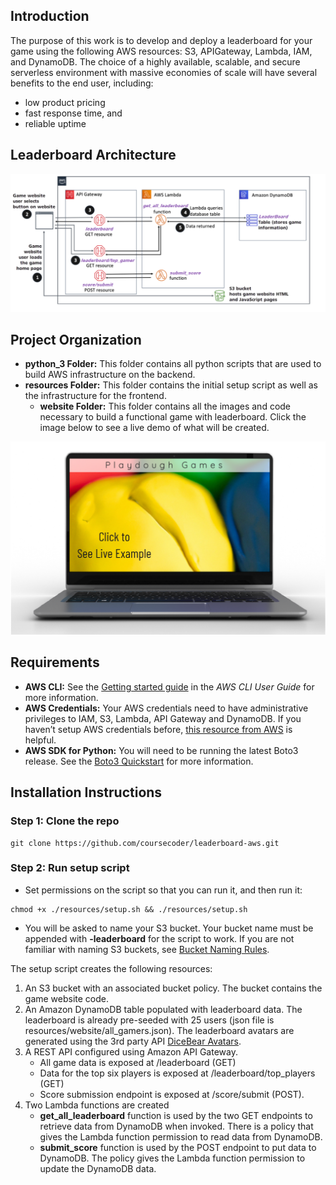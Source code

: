 ## Introduction
The purpose of this work is to develop and deploy a leaderboard for your game using the following AWS resources: S3, APIGateway, Lambda, IAM, and DynamoDB. The choice of a highly available, scalable, and secure serverless environment with massive economies of scale will have several benefits to the end user, including:
- low product pricing
- fast response time, and
- reliable uptime

## Leaderboard Architecture
![Playdough AWS Architecture](https://github.com/coursecoder/leaderboard-aws/blob/media/Playdough-AWS-Architecture.png)

## Project Organization
- **python_3 Folder:** This folder contains all python scripts that are used to build AWS infrastructure on the backend.
- **resources Folder:** This folder contains the initial setup script as well as the infrastructure for the frontend. 
    - **website Folder:** This folder contains all the images and code necessary to build a functional game with leaderboard. Click the image below to see a live demo of what will be created.

[![Click to see live example](https://github.com/coursecoder/leaderboard-aws/blob/media/Playdough-View-MVP.png)](https://leaderboard-aws.s3.amazonaws.com/index.html)

## Requirements
- **AWS CLI:** See the [Getting started guide](https://docs.aws.amazon.com/cli/latest/userguide/cli-chap-getting-started.html) in the *AWS CLI User Guide* for more information.
- **AWS Credentials:** Your AWS credentials need to have administrative privileges to IAM, S3, Lambda, API Gateway and DynamoDB. If you haven’t setup AWS credentials before, [this resource from AWS](https://docs.aws.amazon.com/sdk-for-java/v1/developer-guide/setup-credentials.html) is helpful.
- **AWS SDK for Python:** You will need to be running the latest Boto3 release. See the [Boto3 Quickstart](https://boto3.amazonaws.com/v1/documentation/api/latest/guide/quickstart.html) for more information.

## Installation Instructions
### Step 1: Clone the repo
<pre><code>git clone https://github.com/coursecoder/leaderboard-aws.git
</code></pre>
### Step 2: Run setup script
- Set permissions on the script so that you can run it, and then run it:
<pre><code>chmod +x ./resources/setup.sh && ./resources/setup.sh
</code></pre>
- You will be asked to name your S3 bucket. Your bucket name must be appended with **-leaderboard** for the script to work. If you are not familiar with naming S3 buckets, see [Bucket Naming Rules](https://docs.aws.amazon.com/AmazonS3/latest/userguide/bucketnamingrules.html).

The setup script creates the following resources:
1. An S3 bucket with an associated bucket policy. The bucket contains the game website code.
2. An Amazon DynamoDB table populated with leaderboard data.
The leaderboard is already pre-seeded with 25 users (json file is resources/website/all_gamers.json). The leaderboard avatars are generated using the 3rd party API [DiceBear Avatars](https://avatars.dicebear.com/).
3. A REST API configured using Amazon API Gateway.
    - All game data is exposed at /leaderboard (GET)
    - Data for the top six players is exposed at /leaderboard/top_players (GET)
    - Score submission endpoint is exposed at /score/submit (POST).
4. Two Lambda functions are created
    - **get_all_leaderboard** function is used by the two GET endpoints to retrieve data from DynamoDB when invoked. There is a policy that gives the Lambda function permission to read data from DynamoDB.
    - **submit_score** function is used by the POST endpoint to put data to DynamoDB. The policy gives the Lambda function permission to update the DynamoDB data.